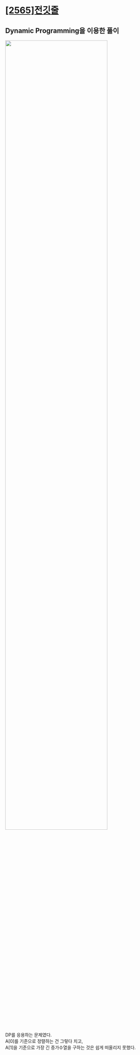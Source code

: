 
# [[2565]전깃줄](https://www.acmicpc.net/problem/2565)

## Dynamic Programming을 이용한 풀이

<image src="https://lh3.googleusercontent.com/FznJ2WOS-O39WVsMEqY5Be8zjZXSAWR-dmiNuuncAkZssd9QoaCEBaf-qYU2xfjLv0MxZeBvDiBcOWORW_nGpU2x7yYbyU5jDuyMFzwNGdx2ePrqmFqKmcihR0iR23vfHcy2-qzR" width="80%">

DP를 응용하는 문제였다. <br>
A[0]를 기준으로 정렬하는 건 그렇다 치고, <br>
A[1]을 기준으로 가장 긴 증가수열을 구하는 것은 쉽게 떠올리지 못했다.
